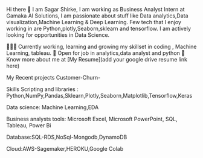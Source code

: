 Hi there 👋 I am Sagar Shirke,
I am working as Business Analyst Intern at Gamaka AI Solutions, I am passionate about stuff like Data analytics,Data visualization,Machine Learning & Deep Learning. Few tech that I enjoy working in are Python,plotly,Seaborn,sklearn and tensorflow. I am actively looking for opportunities in Data Science.

👨🏽‍💻 Currently working, learning and growing my skillset in coding , Machine Learning, tableau.
🤝 Open for job in analytics,data analyst and python
👨 Know more about me at [My Resume](add your google drive resume link here)

My Recent projects
Customer-Churn-


Skills
Scripting and libraries : Python,NumPy,Pandas,Sklearn,Plotly,Seaborn,Matplotlib,Tensorflow,Keras

Data science: Machine Learning,EDA

Business analysts tools: Microsoft Excel, Microsoft PowerPoint, SQL, Tableau, Power Bi

Database:SQL-RDS,NoSql-Mongodb,DynamoDB

Cloud:AWS-Sagemaker,HEROKU,Google Colab
